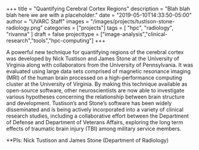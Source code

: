 +++
title = "Quantifying Cerebral Cortex Regions"
description = "Blah blah blah here we are with a placeholder."
date = "2019-05-10T14:33:50-05:00"
author = "UVARC Staff"
images = "/images/projects/tustison-stone-radiology.png"
categories = ["projects"]
tags = [
  "hpc",
  "radiology",
  "rivanna"
]
draft = false
projecttype = ["image-analysis","clinical-research","tools","hpc-computing"]
+++

A powerful new technique for quantifying regions of the cerebral cortex was developed by Nick Tustison and James Stone at the University of Virginia along with collaborators from the University of Pennsylvania. It was evaluated using large data sets comprised of magnetic resonance imaging (MRI) of the human brain processed on a high-performance computing cluster at the University of Virginia.  By making this technique available as open-source software, other neuroscientists are now able to investigate various hypotheses concerning the relationship between brain structure and development. Tustison’s and Stone’s software has been widely disseminated and is being actively incorporated into a variety of clinical research studies, including a collaborative effort between the Department of Defense and Department of Veterans Affairs, exploring the long term effects of traumatic brain injury (TBI) among military service members.

**PIs: Nick Tustison and James Stone (Department of Radiology)
